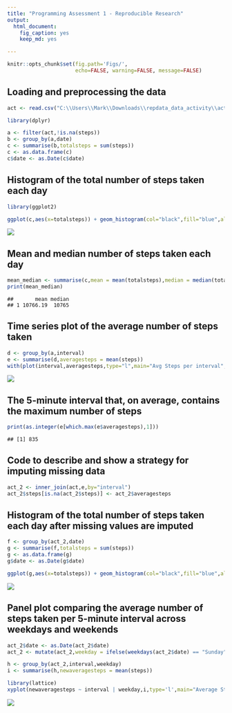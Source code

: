 ```yaml
---
title: "Programming Assessment 1 - Reproducible Research"
output: 
  html_document: 
    fig_caption: yes
    keep_md: yes

---
```





```r
knitr::opts_chunk$set(fig.path='Figs/',
                      echo=FALSE, warning=FALSE, message=FALSE)
```

## Loading and preprocessing the data



```r
act <- read.csv("C:\\Users\\Mark\\Downloads\\repdata_data_activity\\activity.csv")

library(dplyr)

a <- filter(act,!is.na(steps))
b <- group_by(a,date)
c <- summarise(b,totalsteps = sum(steps))
c <- as.data.frame(c)
c$date <- as.Date(c$date)
```

## Histogram of the total number of steps taken each day



```r
library(ggplot2)

ggplot(c,aes(x=totalsteps)) + geom_histogram(col="black",fill="blue",alpha=0.2) + labs(title="Histogram for total days for step ranges", x="Steps", y="Days")
```

![](Figs/histogram_1-1.png)<!-- -->

## Mean and median number of steps taken each day



```r
mean_median <- summarise(c,mean = mean(totalsteps),median = median(totalsteps))
print(mean_median)
```

```
##       mean median
## 1 10766.19  10765
```

## Time series plot of the average number of steps taken



```r
d <- group_by(a,interval)
e <- summarise(d,averagesteps = mean(steps))
with(plot(interval,averagesteps,type="l",main="Avg Steps per interval",ylab="Average steps"),data=e)
```

![](Figs/time_series_1-1.png)<!-- -->

## The 5-minute interval that, on average, contains the maximum number of steps


```r
print(as.integer(e[which.max(e$averagesteps),1]))
```

```
## [1] 835
```

## Code to describe and show a strategy for imputing missing data


```r
act_2 <- inner_join(act,e,by="interval")
act_2$steps[is.na(act_2$steps)] <- act_2$averagesteps
```

## Histogram of the total number of steps taken each day after missing values are imputed


```r
f <- group_by(act_2,date)
g <- summarise(f,totalsteps = sum(steps))
g <- as.data.frame(g)
g$date <- as.Date(g$date)

ggplot(g,aes(x=totalsteps)) + geom_histogram(col="black",fill="blue",alpha=0.2) + labs(title="Histogram for total days for step ranges accounting for NAs", x="Steps", y="Days")
```

![](Figs/histogram_2-1.png)<!-- -->

## Panel plot comparing the average number of steps taken per 5-minute interval across weekdays and weekends


```r
act_2$date <- as.Date(act_2$date)
act_2 <- mutate(act_2,weekday = ifelse(weekdays(act_2$date) == "Sunday" | weekdays(act_2$date) == "Saturday","weekend","weekday"))

h <- group_by(act_2,interval,weekday)
i <- summarise(h,newaveragesteps = mean(steps))

library(lattice)
xyplot(newaveragesteps ~ interval | weekday,i,type='l',main="Average Steps per Interval",ylab="Average steps")
```

![](Figs/panel_1-1.png)<!-- -->
